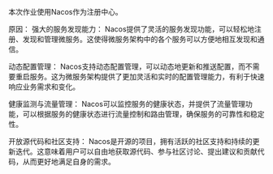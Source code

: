 本次作业使用Nacos作为注册中心。

原因：
强大的服务发现能力： Nacos提供了灵活的服务发现功能，可以轻松地注册、发现和管理微服务。这使得微服务架构中的各个服务可以方便地相互发现和通信。

动态配置管理： Nacos支持动态配置管理，可以动态地更新和推送配置，而不需要重启服务。这为微服务架构提供了更加灵活和实时的配置管理能力，有利于快速响应业务需求和变化。

健康监测与流量管理： Nacos可以监控服务的健康状态，并提供了流量管理功能，可以根据服务的健康状态进行流量控制和路由管理，确保服务的可靠性和稳定性。

开放源代码和社区支持： Nacos是开源的项目，拥有活跃的社区支持和持续的更新迭代。这意味着用户可以自由地获取源代码、参与社区讨论、提出建议和贡献代码，从而更好地满足自身的需求。